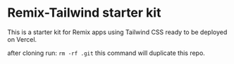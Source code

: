 # Remix-Tailwind starter kit

This is a starter kit for Remix apps using Tailwind CSS ready to be deployed on Vercel.

after cloning
run:
`rm -rf .git`
this command will duplicate this repo.
